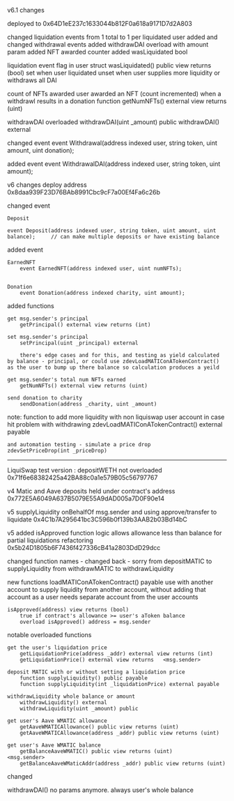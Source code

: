 v6.1 changes

deployed to 0x64D1eE237c1633044b812F0a618a9171D7d2A803

changed liquidation events from 1 total to 1 per liquidated user
added and changed withdrawal events
added withdrawDAI overload with amount param
added NFT awarded counter
added wasLiquidated bool

liquidation event flag in user struct
	wasLiquidated() public view returns (bool)
	set when user liquidated
	unset when user supplies more liquidity or withdraws all DAI

count of NFTs awarded
	user awarded an NFT (count incremented) when a withdrawl results in a donation
	function getNumNFTs() external view returns (uint)


withdrawDAI overloaded
	withdrawDAI(uint _amount) public
	withdrawDAI() external


changed event
    event Withdrawal(address indexed user, string token, uint amount, uint donation);


added event
	event WithdrawalDAI(address indexed user, string token, uint amount);





v6 changes
deploy address 0x8daa939F23D76BAb8991Cbc9cF7a00Ef4Fa6c26b

changed event 

	Deposit
	
	event Deposit(address indexed user, string token, uint amount, uint balance);     // can make multiple deposits or have existing balance
	
added event
	
	EarnedNFT
		event EarnedNFT(address indexed user, uint numNFTs);
	
	
	Donation
		event Donation(address indexed charity, uint amount);



added functions

	get msg.sender's principal
		getPrincipal() external view returns (int)
	
	set msg.sender's principal
		setPrincipal(uint _principal) external     
	
		there's edge cases and for this, and testing as yield calculated by balance - principal, or could use zdevLoadMATIConATokenContract() as the user to bump up there balance so calculation produces a yeild
	
	get msg.sender's total num NFTs earned
		getNumNFTs() external view returns (uint)

	send donation to charity
		sendDonation(address _charity, uint _amount)
	


note: function to add more liquidity with non liquiswap user account in case hit problem with withdrawing
	zdevLoadMATIConATokenContract() external payable
	
	and automation testing - simulate a price drop
	zdevSetPriceDrop(int _priceDrop)






------------------------------------



LiquiSwap test version : depositWETH not overloaded
0x71f6e68382425a42BA88c0a1e579B05c56797767

v4 Matic and Aave 
deposits held under contract's address
0x772E5A6049A637B5079E55A9dAD005a7D0F90e14


v5 supplyLiquidity onBehalfOf msg.sender and using approve/transfer to liquidate
0x4C1b7A295641bc3C596b0f139b3AAB2b03Bd14bC


v5 
added isApproved function 
logic allows allowance less than balance for partial liquidations
refactoring
0x5b24D1805b6F7436f427336cB41a2803DdD29dcc

changed function names - changed back - sorry
	from depositMATIC to supplyLiquidity
	from withdrawMATIC to withdrawLiquidity


new functions
	loadMATIConATokenContract() payable
	use with another account to supply liquidity from another account, without adding that account as a user
	needs separate account from the user accounts


	isApproved(address) view returns (bool)
		true if contract's allowance >= user's aToken balance
		overload isApproved() address = msg.sender


notable overloaded functions

	get the user's liquidation price
		getLiquidationPrice(address _addr) external view returns (int)
		getLiquidationPrice() external view returns   <msg.sender>

	deposit MATIC with or without setting a liquidation price
		function supplyLiquidity() public payable
		function supplyLiquidity(int _liquidationPrice) external payable
		
	withdrawLiquidity whole balance or amount
		withdrawLiquidity() external 
		withdrawLiquidity(uint _amount) public 
	
	get user's Aave WMATIC allowance
		getAaveWMATICAllowance() public view returns (uint) 
		getAaveWMATICAllowance(address _addr) public view returns (uint)
		
	get user's Aave WMATIC balance
		getBalanceAaveWMATIC() public view returns (uint)			<msg.sender>
		getBalanceAaveWMaticAddr(address _addr) public view returns (uint)
		

changed
		
withdrawDAI()
	no params anymore. always user's whole balance

